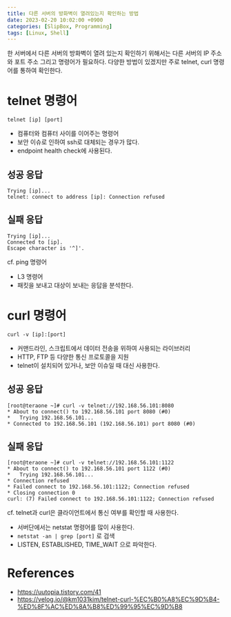 ```yaml
---
title: 다른 서버의 방화벽이 열려있는지 확인하는 방법
date: 2023-02-20 10:02:00 +0900
categories: [SlipBox, Programming]
tags: [Linux, Shell]
---
```


한 서버에서 다른 서버의 방화벽이 열려 있는지 확인하기 위해서는 다른 서버의 IP 주소와 포트 주소 그리고 명령어가 필요하다. 다양한 방법이 있겠지만 주로 telnet, curl 명령어를 통하여 확인한다.

# telnet 명령어
`telnet [ip] [port]`
- 컴퓨터와 컴퓨터 사이를 이어주는 명령어
- 보안 이슈로 인하여 ssh로 대체되는 경우가 많다.
- endpoint health check에 사용된다.

## 성공 응답
```
Trying [ip]...
telnet: connect to address [ip]: Connection refused
```


## 실패 응답
```
Trying [ip]...
Connected to [ip].
Escape character is '^]'.
```


cf. ping 명령어
- L3 명령어
- 패킷을 보내고 대상이 보내는 응답을 분석한다.

# curl 명령어
`curl -v [ip]:[port]`
- 커맨드라인, 스크립트에서 데이터 전송을 위하여 사용되는 라이브러리
- HTTP, FTP 등 다양한 통신 프로토콜을 지원
- telnet이 설치되어 있거나, 보안 이슈일 때 대신 사용한다.

## 성공 응답
```
[root@teraone ~]# curl -v telnet://192.168.56.101:8080
* About to connect() to 192.168.56.101 port 8080 (#0)
*   Trying 192.168.56.101...
* Connected to 192.168.56.101 (192.168.56.101) port 8080 (#0)
```
## 실패 응답
```
[root@teraone ~]# curl -v telnet://192.168.56.101:1122
* About to connect() to 192.168.56.101 port 1122 (#0)
*   Trying 192.168.56.101...
* Connection refused
* Failed connect to 192.168.56.101:1122; Connection refused
* Closing connection 0
curl: (7) Failed connect to 192.168.56.101:1122; Connection refused
```

cf. telnet과 curl은 클라이언트에서 통신 여부를 확인할 때 사용한다.
- 서버단에서는 netstat 명령어를 많이 사용한다.
- `netstat -an | grep [port]` 로 검색
- LISTEN, ESTABLISHED, TIME_WAIT 으로 파악한다. 

# References
- https://uutopia.tistory.com/41
- https://velog.io/@km1031kim/telnet-curl-%EC%B0%A8%EC%9D%B4-%ED%8F%AC%ED%8A%B8%ED%99%95%EC%9D%B8